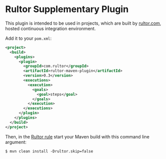 # Rultor Supplementary Plugin

This plugin is intended to be used in projects, which are
built by [rultor.com](http://www.rultor.com),
hosted continuous integration environment.

Add it to your `pom.xml`:

```xml
<project>
  <build>
    <plugins>
      <plugin>
        <groupId>com.rultor</groupId>
        <artifactId>rultor-maven-plugin</artifactId>
        <version>0.3</version>
        <executions>
          <execution>
            <goals>
              <goal>steps</goal>
            </goals>
          </execution>
        </executions>
      </plugin>
    </plugins>
  </build>
</project>
```

Then, in the [Rultor rule](http://doc.rultor.com/index.html#rule)
start your Maven build with this command line argument:

```
$ mvn clean install -Drultor.skip=false
```

